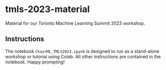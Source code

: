 # tmls-2023-material
Material for our Toronto Machine Learning Summit 2023 workshop. 

## Instructions

The notebook `ChainML_TMLS2023.ipynb` is designed to run as a stand-alone workshop or tutorial using Colab. All other instructions are contained in the notebook. Happy prompting!
